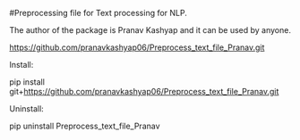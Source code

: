 #Preprocessing file for Text processing for NLP.

The author of the package is Pranav Kashyap and it can be used by anyone.

https://github.com/pranavkashyap06/Preprocess_text_file_Pranav.git

Install:

pip install git+https://github.com/pranavkashyap06/Preprocess_text_file_Pranav.git

Uninstall:

pip uninstall Preprocess_text_file_Pranav
